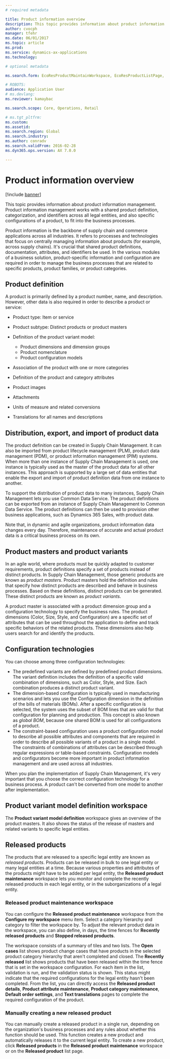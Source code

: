 ```yaml
---
# required metadata

title: Product information overview
description: This topic provides information about product information management. Product information management works with a shared product definition, categorization, and identifiers across all legal entities, and also specific configurations of a product, to fit into the business processes. 
author: cvocph 
manager: tfehr
ms.date: 06/01/2017
ms.topic: article
ms.prod: 
ms.service: dynamics-ax-applications
ms.technology: 

# optional metadata

ms.search.form: EcoResProductMaintainWorkspace, EcoResProductListPage, EcoResProductVariantMaintainWorkspace, EcoResProductVariantPerCompanyImagePart, EcoResProductRelationType,EcoResProductAvailabilityPart,  EcoResProductReleasedSelect, EcoResProductLookup, EcoResProductVariantsPendingReleaseFormPart, EcoResProductSearchLookup, EcoResProductNumberRename, EcoResDimensionBasedConfigWorkspace, EcoResProductVariantImagePart, EcoResProductImagePart, EcoResProductVariantsPerCompanyPart, InventItemIdLookupByDefaultOrderSetting, EcoResProductReleaseSessions, EcoResProductVariantMaintainWorkspaceConfiguration, EcoResProductProcessManufacturingWorkspaceConfiguration, EcoResProductMasterVariantsPart, EcoResProductDiscreteManufacturingWorkspaceConfiguration, EcoResProductVariantAvailabilityPart, EcoResProductInformationFactBox, EcoResProductLookupTest, EcoResProductImageTest, EcoResProductReleasedRecentlyCreatedFormPart, EcoResPhysicalProductDimensions, PdsMRCRegulatedListItem

# ROBOTS: 
audience: Application User
# ms.devlang: 
ms.reviewer: kamaybac

ms.search.scope: Core, Operations, Retail

# ms.tgt_pltfrm: 
ms.custom: 
ms.assetid: 
ms.search.region: Global
ms.search.industry: 
ms.author: conradv
ms.search.validFrom: 2016-02-28
ms.dyn365.ops.version: AX 7.0.0

---
```


# Product information overview

[!include [banner](../includes/banner.md)]

This topic provides information about product information management. Product information management works with a shared product definition, categorization, and identifiers across all legal entities, and also specific configurations of a product, to fit into the business processes. 

Product information is the backbone of supply chain and commerce applications across all industries. It refers to processes and technologies that focus on centrally managing information about products (for example, across supply chains). It's crucial that shared product definitions, documentation, attributes, and identifiers be used. In the various modules of a business solution, product-specific information and configuration are required in order to manage the business processes that are related to specific products, product families, or product categories.

## Product definition

A product is primarily defined by a product number, name, and description. However, other data is also required in order to describe a product or service:

- Product type: Item or service
- Product subtype: Distinct products or product masters
- Definition of the product variant model:

     - Product dimensions and dimension groups
     - Product nomenclature
     - Product configuration models

- Association of the product with one or more categories
- Definition of the product and category attributes
- Product images
- Attachments
- Units of measure and related conversions
- Translations for all names and descriptions

## Distribution, export, and import of product data

The product definition can be created in Supply Chain Management. It can also be imported from product lifecycle management (PLM), product data management (PDM), or product information management (PIM) systems. When more than one instance of Supply Chain Management is used, one instance is typically used as the master of the product data for all other instances. This approach is supported by a large set of data entities that enable the export and import of product definition data from one instance to another.

To support the distribution of product data to many instances, Supply Chain Management lets you use Common Data Service. The product definitions can be exported from an instance of Supply Chain Management to Common Data Service. The product definitions can then be used to provision other business applications, such as Dynamics 365 Sales, with product data.

Note that, in dynamic and agile organizations, product information data changes every day. Therefore, maintenance of accurate and actual product data is a critical business process on its own.

## Product masters and product variants

In an agile world, where products must be quickly adapted to customer requirements, product definitions specify a set of products instead of distinct products. In Supply Chain Management, those generic products are known as *product masters*. Product masters hold the definition and rules that specify how distinct products are described and behave in business processes. Based on these definitions, distinct products can be generated. These distinct products are known as *product variants*.

A product master is associated with a product dimension group and a configuration technology to specify the business rules. The product dimensions (Color, Size, Style, and Configuration) are a specific set of attributes that can be used throughout the application to define and track specific behaviors of the related products. These dimensions also help users search for and identify the products.

## Configuration technologies

You can choose among three configuration technologies:

- The predefined variants are defined by predefined product dimensions. The variant definition includes the definition of a specific valid combination of dimensions, such as Color, Style, and Size. Each combination produces a distinct product variant.
- The dimension-based configuration is typically used in manufacturing scenarios and lets you use the Configuration dimension in the definition of the bills of materials (BOMs). After a specific configuration is selected, the system uses the subset of BOM lines that are valid for that configuration for planning and production. This concept is also known as *global BOM*, because one shared BOM is used for all configurations of a product.
- The constraint-based configuration uses a product configuration model to describe all possible attributes and components that are required in order to describe all possible variants of a product in a single model. The constraints of combinations of attributes can be described through regular expressions or table-based constraints. Configuration models and configurators become more important in product information management and are used across all industries.

When you plan the implementation of Supply Chain Management, it's very important that you choose the correct configuration technology for a business process. A product can't be converted from one model to another after implementation.

## Product variant model definition workspace

The **Product variant model definition** workspace gives an overview of the product masters. It also shows the status of the release of masters and related variants to specific legal entities.

## Released products

The products that are released to a specific legal entity are known as *released products*. Products can be released in bulk to one legal entity or many legal entities at a time. Because various properties and attributes of the products might have to be added per legal entity, the **Released product maintenance** workspace lets you monitor and complete the recently released products in each legal entity, or in the suborganizations of a legal entity.

### Released product maintenance workspace

You can configure the **Released product maintenance** workspace from the **Configure my workspace** menu item. Select a category hierarchy and category to filter the workspace by. To adjust the relevant product data in the workspace, you can also define, in days, the time fences for **Recently released products** and **Stopped released products**.

The workspace consists of a summary of tiles and two lists. The **Open cases** list shows product change cases that have products in the selected product category hierarchy that aren't completed and closed. The **Recently released** list shows products that have been released within the time fence that is set in the workspace configuration. For each item in the list, validation is run, and the validation status is shown. This status might indicate that the required configurations for the legal entity hasn't been completed. From the list, you can directly access the **Released product details**, **Product attribute maintenance**, **Product category maintenance**, **Default order settings**, and **Text translations** pages to complete the required configuration of the product.

### Manually creating a new released product

You can manually create a released product in a single run, depending on the organization's business processes and any rules about whether this function should be used. This function creates a new product and automatically releases it to the current legal entity. To create a new product, click **Released products** in the **Released product maintenance** workspace or on the **Released product** list page.

